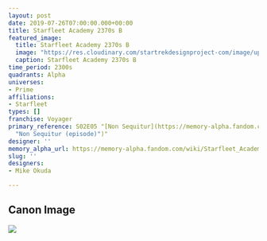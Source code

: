 ```yaml
---
layout: post
date: 2019-07-26T07:00:00.000+00:00
title: Starfleet Academy 2370s B
featured_image:
  title: Starfleet Academy 2370s B
  image: "https://res.cloudinary.com/startrekdesignproject-com/image/upload/v1564177344/StarfleetAcademy2370sB.png"
  caption: Starfleet Academy 2370s B
time_period: 2300s
quadrants: Alpha
universes:
- Prime
affiliations:
- Starfleet
types: []
franchise: Voyager
primary_reference: S02E05 "[Non Sequitur](https://memory-alpha.fandom.com/wiki/Non_Sequitur
  "Non Sequitur (episode)")"
designer: ''
memory_alpha_url: https://memory-alpha.fandom.com/wiki/Starfleet_Academy
slug: ''
designers:
- Mike Okuda

---
```

## Canon Image

![](https://res.cloudinary.com/startrekdesignproject-com/image/upload/v1564177344/Starfleet-Academy-2370sB-VOY-NonSequiter.jpg)